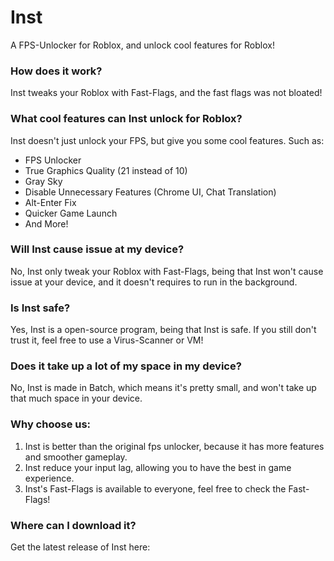 # Inst
A FPS-Unlocker for Roblox, and unlock cool features for Roblox!

### How does it work?
Inst tweaks your Roblox with Fast-Flags, and the fast flags was not bloated!

### What cool features can Inst unlock for Roblox?
Inst doesn't just unlock your FPS, but give you some cool features.
Such as:

- FPS Unlocker
- True Graphics Quality (21 instead of 10)
- Gray Sky
- Disable Unnecessary Features (Chrome UI, Chat Translation)
- Alt-Enter Fix
- Quicker Game Launch
- And More!

### Will Inst cause issue at my device?
No, Inst only tweak your Roblox with Fast-Flags, being that Inst won't cause issue at your device, and it doesn't requires to run in the background.

### Is Inst safe?
Yes, Inst is a open-source program, being that Inst is safe. If you still don't trust it, feel free to use a Virus-Scanner or VM!

### Does it take up a lot of my space in my device?
No, Inst is made in Batch, which means it's pretty small, and won't take up that much space in your device.

### Why choose us:
1. Inst is better than the original fps unlocker, because it has more features and smoother gameplay.
2. Inst reduce your input lag, allowing you to have the best in game experience.
3. Inst's Fast-Flags is available to everyone, feel free to check the Fast-Flags!

### Where can I download it?
Get the latest release of Inst here:

